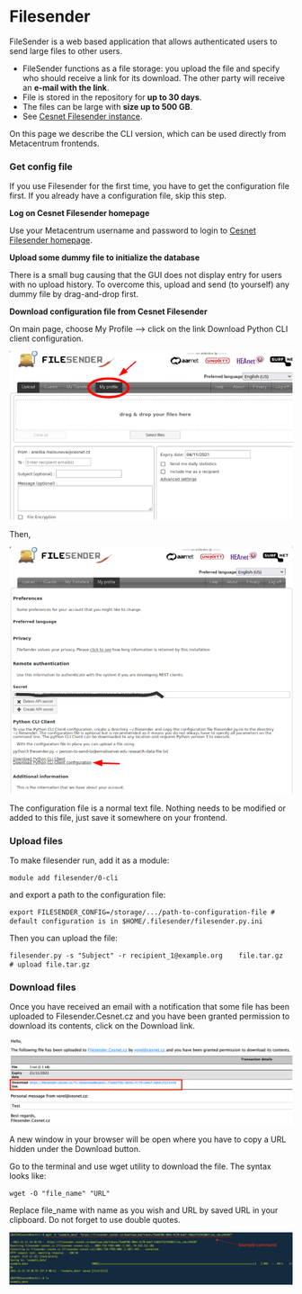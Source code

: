 # Filesender

FileSender is a web based application that allows authenticated users to send large files to other users. 

- FileSender functions as a file storage: you upload the file and specify who should receive a link for its download. The other party will receive an **e-mail with the link**.
- File is stored in the repository for **up to 30 days**.
- The files can be large with **size up to 500 GB**.
- See [Cesnet Filesender instance](https://www.cesnet.cz/services/filesender/?lang=en).

On this page we describe the CLI version, which can be used directly from Metacentrum frontends.

### Get config file

If you use Filesender for the first time, you have to get the configuration file first. If you already have a configuration file, skip this step.

**Log on Cesnet Filesender homepage**

Use your Metacentrum username and password to login to [Cesnet Filesender homepage](https://filesender.cesnet.cz/).

**Upload some dummy file to initialize the database**

There is a small bug causing that the GUI does not display entry for users with no upload history. To overcome this, upload and send (to yourself) any dummy file by drag-and-drop first.

**Download configuration file from Cesnet Filesender**

On main page, choose My Profile --> click on the link Download Python CLI client configuration.

![Filesender](filesender_1.png)

Then,

![Filesender](filesender_2.png)

The configuration file is a normal text file. Nothing needs to be modified or added to this file, just save it somewhere on your frontend.

### Upload files

To make filesender run, add it as a module:

    module add filesender/0-cli

and export a path to the configuration file:

    export FILESENDER_CONFIG=/storage/.../path-to-configuration-file # default configuration is in $HOME/.filesender/filesender.py.ini

Then you can upload the file:

    filesender.py -s "Subject" -r recipient_1@example.org    file.tar.gz     # upload file.tar.gz

### Download files

Once you have received an email with a notification that some file has been uploaded to Filesender.Cesnet.cz and you have been granted permission to download its contents, click on the Download link.

![Filesender](filesender_3.png)

A new window in your browser will be open where you have to copy a URL hidden under the Download button.

Go to the terminal and use wget utility to download the file. The syntax looks like:

    wget -O "file_name" "URL"

Replace file\_name with name as you wish and URL by saved URL in your clipboard. Do not forget to use double quotes.

![Filesender](filesender_4.png) 

